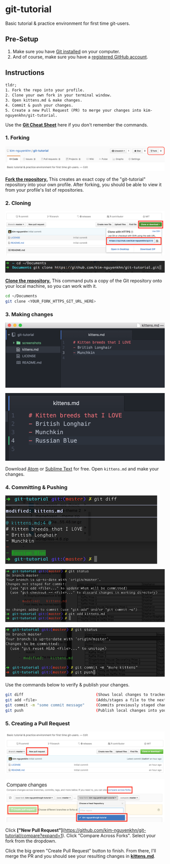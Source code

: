# git-tutorial
Basic tutorial &amp; practice environment for first time git-users.


## Pre-Setup

1. Make sure you have [Git installed](https://git-scm.com/book/en/v2/Getting-Started-Installing-Git) on your computer.
2. And of course, make sure you have a [registered GitHub account](https://github.com/join?source=header-home).


## Instructions

```
tldr;
1. Fork the repo into your profile.
2. Clone your own fork in your terminal window.
3. Open kittens.md & make changes.
4. Commit & push your changes.
5. Create a new Pull Request (PR) to merge your changes into kim-nguyenkhn/git-tutorial.
```

Use the **[Git Cheat Sheet](https://www.git-tower.com/blog/git-cheat-sheet/)** here if you don't remember the commands.

### 1. Forking

<kbd>![Forking](screenshots/01_forking.png)</kbd>

**[Fork the repository.](https://help.github.com/articles/fork-a-repo/)** This creates an exact copy of the "git-tutorial" repository into your own profile. After forking, you should be able to view it from your profile's list of repositories.


### 2. Cloning

<kbd>![Cloning](screenshots/02_cloning.png)</kbd>

<kbd>![Cloning - Terminal](screenshots/02b_cloning.png)</kbd>

**[Clone the repository.](https://git-scm.com/book/en/v2/Git-Basics-Getting-a-Git-Repository#Cloning-an-Existing-Repository)** This command puts a copy of the Git repository onto your local machine, so you can work with it.

```bash
cd ~/Documents
git clone <YOUR_FORK_HTTPS_GIT_URL_HERE>
```


### 3. Making changes

<kbd>![Making Changes](screenshots/03a_making_changes.png)</kbd>

<kbd>![Making Changes](screenshots/03b_making_changes.png)</kbd>

Download [Atom](https://atom.io/) or [Sublime Text](https://sublimetext.com/3) for free. Open `kittens.md` and make your changes.


### 4. Committing & Pushing

<kbd>![Git Diff](screenshots/03c_diff.png)</kbd>

<kbd>![Git Commit](screenshots/03d_status_add.png)</kbd>

<kbd>![Git Push](screenshots/03e_status_commit_push.png)</kbd>

Use the commands below to verify & publish your changes.

```bash
git diff                                (Shows local changes to tracked files)
git add <file>                          (Adds/stages a file to the next commit)
git commit -m "some commit message"     (Commits previously staged changes)
git push                                (Publish local changes into your fork)
```


### 5. Creating a Pull Request

<kbd>![New Pull Request](screenshots/04_new_pr.png)</kbd>

<kbd>![Compare Forks](screenshots/05b_compare_forks.png)</kbd>

Click **["New Pull Request"]**(https://github.com/kim-nguyenkhn/git-tutorial/compare?expand=1). Click "Compare Across Forks". Select your fork from the dropdown.

Click the big green "Create Pull Request" button to finish. From there, I'll merge the PR and you should see your resulting changes in **[kittens.md](kittens.md)**.
